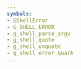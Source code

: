 ```yaml
---
symbols:
- GShellError
- G_SHELL_ERROR
- g_shell_parse_argv
- g_shell_quote
- g_shell_unquote
- g_shell_error_quark
...
```


